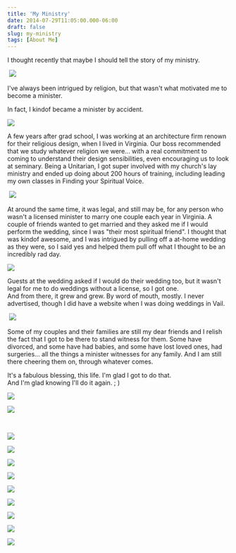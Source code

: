 ```yaml
---
title: 'My Ministry'
date: 2014-07-29T11:05:00.000-06:00
draft: false
slug: my-ministry
tags: [About Me]
---
```


I thought recently that maybe I should tell the story of my ministry.  
  

 [![](http://1.bp.blogspot.com/-Ffr7iOiYUd0/U9fRuZUcmaI/AAAAAAAAHnQ/gSIzXCr9KaI/s1600/Brett+and+Lacey's+Wedding001+(Medium).jpg)](/images/blog/legacy/Brett+and+Lacey%27s+Wedding001+%28Medium%29.jpg)

  
I've always been intrigued by religion, but that wasn't what motivated me to become a minister.  
  
In fact, I kindof became a minister by accident.  
  

![](/images/blog/legacy/Danielle+and+Max+3.jpg)

  
A few years after grad school, I was working at an architecture firm renown for their religious design, when I lived in Virginia. Our boss recommended that we study whatever religion we were... with a real commitment to coming to understand their design sensibilities, even encouraging us to look at seminary. Being a Unitarian, I got super involved with my church's lay ministry and ended up doing about 200 hours of training, including leading my own classes in Finding your Spiritual Voice.  
  

 ![](/images/blog/legacy/Jen+and+Rich+1.jpg)

  
At around the same time, it was legal, and still may be, for any person who wasn't a licensed minister to marry one couple each year in Virginia. A couple of friends wanted to get married and they asked me if I would perform the wedding, since I was "their most spiritual friend". I thought that was kindof awesome, and I was intrigued by pulling off a at-home wedding as they were, so I said yes and helped them pull off what I thought to be an incredibly rad day.  
  
  

![](/images/blog/legacy/Kevin+and+michelle+1.jpg)

  
Guests at the wedding asked if I would do their wedding too, but it wasn't legal for me to do weddings without a license, so I got one.  
And from there, it grew and grew. By word of mouth, mostly. I never advertised, though I did have a website when I was doing weddings in Vail.  
  

 ![](/images/blog/legacy/Madison+N+Gordon+2.jpg)

  
Some of my couples and their families are still my dear friends and I relish the fact that I got to be there to stand witness for them. Some have divorced, and some have had babies, and some have lost loved ones, had surgeries... all the things a minister witnesses for any family. And I am still there cheering them on, through whatever comes.  
  
It's a fabulous blessing, this life. I'm glad I got to do that.  
And I'm glad knowing I'll do it again. ; )  
  

[![](http://2.bp.blogspot.com/-A-NOvGm6QoU/U9fRuRydjNI/AAAAAAAAHnM/4Rw6OsNF9ro/s1600/Brett+and+Lacey's+Wedding005+(Medium).jpg)](/images/blog/legacy/Brett+and+Lacey%27s+Wedding005+(Medium).jpg)

  

![](/images/blog/legacy/Chris+and+heidi+1.jpg)

   

![](/images/blog/legacy/Laura+and+mead+1.jpg)

  

![](/images/blog/legacy/Sue+and+paul+2.jpg)

  

![](/images/blog/legacy/P1030741+(Medium).JPG)

  

![](/images/blog/legacy/P1030819.JPG)

  

![](/images/blog/legacy/P1040020+(Medium).JPG)

  

![](/images/blog/legacy/P1030962+(Medium).JPG)

  

![](/images/blog/legacy/P1030952+(Medium).JPG)

  

![](/images/blog/legacy/P1000316.JPG)

  

![](/images/blog/legacy/Utsinger+1+(Large).JPG)